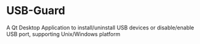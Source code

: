 # USB-Guard
A Qt Desktop Application to install/uninstall USB devices or disable/enable USB port, supporting Unix/Windows platform
